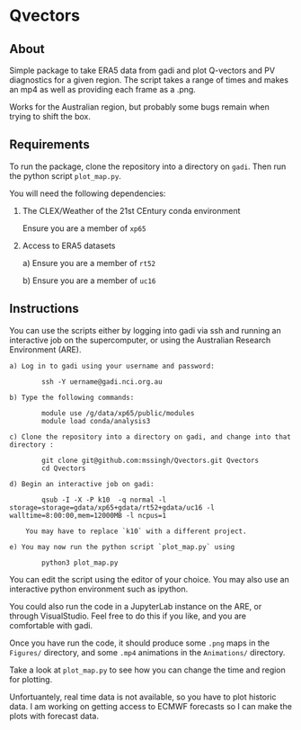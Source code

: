 # Qvectors

## About

Simple package to take ERA5 data from gadi and plot Q-vectors and PV diagnostics for a given region. 
The script takes a range of times and makes an mp4 as well as providing each frame as a .png.

Works for the Australian region, but probably some bugs remain when trying to shift the box.

## Requirements

To run the package, clone the repository into a directory on `gadi`. Then run the python script
`plot_map.py`.

You will need the following dependencies:

1) The CLEX/Weather of the 21st CEntury conda environment

	Ensure you are a member of `xp65`

2) Access to ERA5 datasets

	a) Ensure you are a member of `rt52`

	b) Ensure you are a member of `uc16`


## Instructions

You can use the scripts either by logging into gadi via ssh and running an interactive job on the
supercomputer, or using the Australian Research Environment (ARE).

	a) Log in to gadi using your username and password:

```
		ssh -Y uername@gadi.nci.org.au
```

	b) Type the following commands:
```
		module use /g/data/xp65/public/modules
		module load conda/analysis3
```

	c) Clone the repository into a directory on gadi, and change into that directory :
```
		git clone git@github.com:mssingh/Qvectors.git Qvectors
		cd Qvectors
```

	d) Begin an interactive job on gadi:
```
		qsub -I -X -P k10  -q normal -l storage=storage=gdata/xp65+gdata/rt52+gdata/uc16 -l walltime=8:00:00,mem=12000MB -l ncpus=1
```

		You may have to replace `k10` with a different project.

	e) You may now run the python script `plot_map.py` using
```
		python3 plot_map.py
```

You can edit the script using the editor of your choice. You may also use an interactive
python environment such as ipython.

You could also run the code in a JupyterLab instance on the ARE, or through VisualStudio.
Feel free to do this if you like, and you are comfortable with gadi.

Once you have run the code, it should produce some `.png` maps in the `Figures/` directory, and some 
`.mp4` animations in the `Animations/` directory. 

Take a look at `plot_map.py` to see how you can change the time and region for plotting. 

Unfortuantely, real time data is not available, so you have to plot historic data. I am working 
on getting access to ECMWF forecasts so I can make the plots with forecast data.



